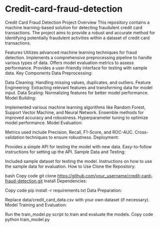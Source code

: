 # Credit-card-fraud-detection
Credit Card Fraud Detection Project
Overview
This repository contains a machine learning-based solution for detecting fraudulent credit card transactions. The project aims to provide a robust and accurate method for identifying potentially fraudulent activities within a dataset of credit card transactions.

Features
Utilizes advanced machine learning techniques for fraud detection.
Implements a comprehensive preprocessing pipeline to handle various types of data.
Offers model evaluation metrics to assess performance.
Provides a user-friendly interface for testing with sample data.
Key Components
Data Preprocessing:

Data Cleaning: Handling missing values, duplicates, and outliers.
Feature Engineering: Extracting relevant features and transforming data for model input.
Data Scaling: Normalizing features for better model performance.
Model Building:

Implemented various machine learning algorithms like Random Forest, Support Vector Machine, and Neural Network.
Ensemble methods for improved accuracy and robustness.
Hyperparameter tuning to optimize model performance.
Model Evaluation:

Metrics used include Precision, Recall, F1-Score, and ROC-AUC.
Cross-validation techniques to ensure robustness.
Deployment:

Provides a simple API for testing the model with new data.
Easy-to-follow instructions for setting up the API.
Sample Data and Testing:

Included sample dataset for testing the model.
Instructions on how to use the sample data for evaluation.
How to Use
Clone the Repository:

bash
Copy code
git clone https://github.com/your_username/credit-card-fraud-detection.git
Install Dependencies:

Copy code
pip install -r requirements.txt
Data Preparation:

Replace data/credit_card_data.csv with your own dataset (if necessary).
Model Training and Evaluation:

Run the train_model.py script to train and evaluate the models.
Copy code
python train_model.py

